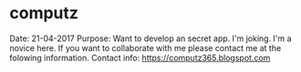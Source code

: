 # computz
Date: 21-04-2017
Purpose: Want to develop an secret app. I'm joking. I'm a novice here.
If you want to collaborate with me please contact me at the folowing information.
Contact info: https://computz365.blogspot.com
